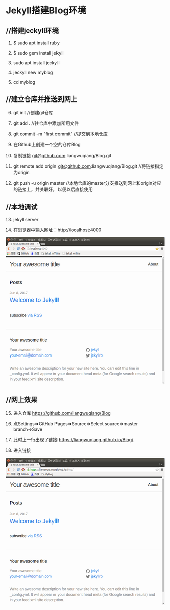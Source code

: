 # Jekyll搭建Blog环境

## //搭建jeckyll环境

1. $ sudo apt install ruby

2. $ sudo gem install jekyll

3. sudo apt install jeckyll

4. jeckyll new myblog

5. cd myblog

## //建立仓库并推送到网上

6. git init  //创建git仓库

7. git add . //往仓库中添加所用文件

8. git commit -m "first commit"  //提交到本地仓库

9. 在Github上创建一个空的仓库Blog

10. 复制链接 git@github.com:liangwuqiang/Blog.git

11. git remote add origin git@github.com:liangwuqiang/Blog.git  //将链接指定为origin

12. git push -u origin master  //本地仓库的master分支推送到网上和origin对应的链接上，并关联好，以便以后直接使用

## //本地调试

13. jekyll server

14. 在浏览器中输入网址：http://localhost:4000

![本地浏览页面](images/jekyll_offline.png)

## //网上效果

15. 进入仓库 https://github.com/liangwuqiang/Blog

16. 点Settings=>GitHub Pages=>Source=>Select source=>master branch=>Save

17. 此时上一行出现了链接 https://liangwuqiang.github.io/Blog/

18. 进入链接

![网上浏览页面](images/jekyll_online.png)
